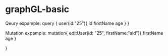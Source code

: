 # graphGL-basic

Qeury expample:
query {
  user(id:"25"){
    id
    firstName
    age
  }
}

Mutation expample:
mutation{ 
  editUser(id: "25", firstName:"sid"){
    firstName
    age
  }

}
